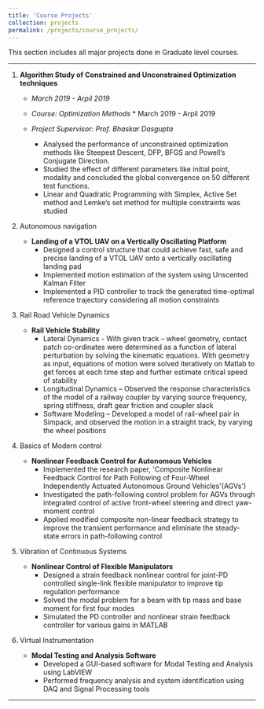 ```yaml
---
title: 'Course Projects'
collection: projects
permalink: /projects/course_projects/
---
```


This section includes all major projects done in Graduate level courses.

---

1. **Algorithm Study of Constrained and Unconstrained Optimization techniques**
   * *March 2019 - Arpil 2019*
   * *Course: Optimization Methods*        * March 2019 - Arpil 2019
   * *Project Supervisor: Prof. Bhaskar Dasgupta*     
   
      *	Analysed the performance of unconstrained optimization methods like Steepest Descent, DFP, BFGS and Powell’s Conjugate Direction.
      * Studied the effect of different parameters like initial point, modality and concluded the global convergence on 50 different test functions.
      *	Linear and Quadratic Programming with Simplex, Active Set method and Lemke’s set method for multiple constraints was studied

2. Autonomous navigation
   * **Landing of a VTOL UAV on a Vertically Oscillating Platform**
     * Designed a control structure that could achieve fast, safe and precise landing of a VTOL UAV onto a vertically oscillating landing pad
     * Implemented motion estimation of the system using Unscented Kalman Filter
     * Implemented a PID controller to track the generated time-optimal reference trajectory considering all motion constraints
3. Rail Road Vehicle Dynamics
   * **Rail Vehicle Stability**
     * Lateral Dynamics - With given track – wheel geometry, contact patch co-ordinates were determined as a function of lateral perturbation by solving the kinematic equations. With geometry as input, equations of motion were solved iteratively on Matlab to get forces at each time step and further estimate critical speed of stability
     * Longitudinal Dynamics – Observed the response characteristics of the model of a railway coupler by varying source frequency, spring stiffness, draft gear friction and coupler slack
     * Software Modeling – Developed a model of rail-wheel pair in Simpack, and observed the motion in a straight track, by varying the wheel positions
4. Basics of Modern control
   * **Nonlinear Feedback Control for Autonomous Vehicles**
     * Implemented the research paper, 'Composite Nonlinear Feedback Control for Path Following of Four-Wheel Independently Actuated Autonomous Ground Vehicles'(AGVs')
     * Investigated  the path-following control problem for AGVs through integrated control of active front-wheel steering and direct yaw-moment control
     * Applied modified composite non-linear feedback strategy to improve the transient performance and eliminate the steady-state errors in path-following control
5. Vibration of Continuous Systems
   * **Nonlinear Control of Flexible Manipulators**
     * Designed a strain feedback nonlinear control for joint-PD controlled single-link flexible manipulator to improve tip regulation performance
     * Solved the modal problem for a beam with tip mass and base moment for first four modes
     * Simulated the PD controller and nonlinear strain feedback controller for various gains in MATLAB
6. Virtual Instrumentation
   * **Modal Testing and Analysis Software**
     * Developed a GUI-based software for Modal Testing and Analysis using LabVIEW
     * Performed frequency analysis and system identification using DAQ and Signal Processing tools   

---
